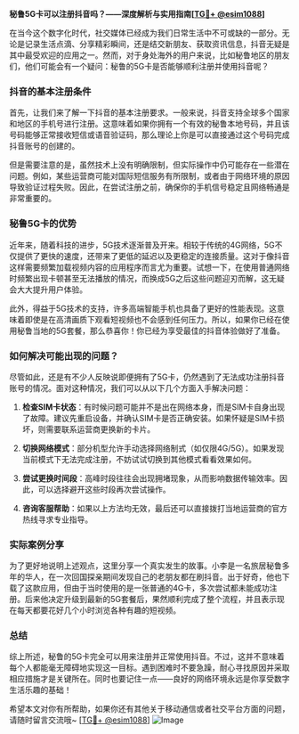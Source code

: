 **秘鲁5G卡可以注册抖音吗？——深度解析与实用指南[[TG💪+ @esim1088](https://t.me/s/esim1088)]**

在当今这个数字化时代，社交媒体已经成为我们日常生活中不可或缺的一部分。无论是记录生活点滴、分享精彩瞬间，还是结交新朋友、获取资讯信息，抖音无疑是其中最受欢迎的应用之一。然而，对于身处海外的用户来说，比如秘鲁地区的朋友们，他们可能会有一个疑问：秘鲁的5G卡是否能够顺利注册并使用抖音呢？

### 抖音的基本注册条件

首先，让我们来了解一下抖音的基本注册要求。一般来说，抖音支持全球多个国家和地区的手机号进行注册。这意味着如果你拥有一个有效的秘鲁本地号码，并且该号码能够正常接收短信或语音验证码，那么理论上你是可以直接通过这个号码完成抖音账号的创建的。

但是需要注意的是，虽然技术上没有明确限制，但实际操作中仍可能存在一些潜在问题。例如，某些运营商可能对国际短信服务有所限制，或者由于网络环境的原因导致验证过程失败。因此，在尝试注册之前，确保你的手机信号稳定且网络畅通是非常重要的。

### 秘鲁5G卡的优势

近年来，随着科技的进步，5G技术逐渐普及开来。相较于传统的4G网络，5G不仅提供了更快的速度，还带来了更低的延迟以及更稳定的连接质量。这对于像抖音这样需要频繁加载视频内容的应用程序而言尤为重要。试想一下，在使用普通网络时频繁出现卡顿甚至无法播放的情况，而换成5G之后这些问题迎刃而解，这无疑会大大提升用户体验。

此外，得益于5G技术的支持，许多高端智能手机也具备了更好的性能表现。这意味着即使是在高清画质下观看短视频也不会感到任何压力。所以，如果你已经在使用秘鲁当地的5G套餐，那么恭喜你！你已经为享受最佳的抖音体验做好了准备。

### 如何解决可能出现的问题？

尽管如此，还是有不少人反映说即便拥有了5G卡，仍然遇到了无法成功注册抖音账号的情况。面对这种情况，我们可以从以下几个方面入手解决问题：

1. **检查SIM卡状态**：有时候问题可能并不是出在网络本身，而是SIM卡自身出现了故障。建议先重启设备，并确认SIM卡是否正确安装。如果怀疑是SIM卡损坏，则需要联系运营商更换新的卡片。
   
2. **切换网络模式**：部分机型允许手动选择网络制式（如仅限4G/5G）。如果发现当前模式下无法完成注册，不妨试试切换到其他模式看看效果如何。

3. **尝试更换时间段**：高峰时段往往会出现拥堵现象，从而影响数据传输效率。因此，可以选择避开这些时段再次尝试操作。

4. **咨询客服帮助**：如果以上方法均无效，最后还可以直接拨打当地运营商的官方热线寻求专业指导。

### 实际案例分享

为了更好地说明上述观点，这里分享一个真实发生的故事。小李是一名旅居秘鲁多年的华人，在一次回国探亲期间发现自己的老朋友都在刷抖音。出于好奇，他也下载了这款应用，但由于当时使用的是一张普通的4G卡，多次尝试都未能成功注册。后来他决定升级到最新的5G套餐后，果然顺利完成了整个流程，并且表示现在每天都要花好几个小时浏览各种有趣的短视频。

### 总结

综上所述，秘鲁的5G卡完全可以用来注册并正常使用抖音。不过，这并不意味着每个人都能毫无障碍地实现这一目标。遇到困难时不要急躁，耐心寻找原因并采取相应措施才是关键所在。同时也要记住一点——良好的网络环境永远是你享受数字生活乐趣的基础！

希望本文对你有所帮助，如果你还有其他关于移动通信或者社交平台方面的问题，请随时留言交流哦~ [[TG💪+ @esim1088](https://t.me/s/esim1088)] ![Image](https://i.postimg.cc/4NQfJmqS/Snipaste-2025-05-13-00-14-12.png)